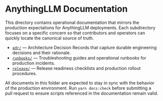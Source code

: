 # AnythingLLM Documentation

This directory contains operational documentation that mirrors the production expectations for AnythingLLM deployments. Each
subdirectory focuses on a specific concern so that contributors and operators can quickly locate the canonical source of truth.

- [`adr/`](./adr) — Architecture Decision Records that capture durable engineering decisions and their rationale.
- [`runbooks/`](./runbooks) — Troubleshooting guides and operational runbooks for production incidents.
- [`release/`](./release) — Release readiness checklists and production rollout procedures.

All documents in this folder are expected to stay in sync with the behavior of the production environment. Run `yarn docs:check`
before submitting a pull request to ensure scripts referenced in the documentation remain valid.
